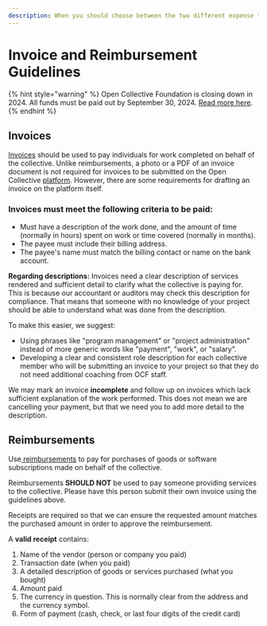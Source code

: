 ```yaml
---
description: When you should choose between the two different expense types.
---
```


# Invoice and Reimbursement Guidelines

{% hint style="warning" %}
Open Collective Foundation is closing down in 2024. All funds must be paid out by September 30, 2024. [Read more here](<../../README (1).md>).
{% endhint %}

## Invoices  <a href="#invoices" id="invoices"></a>

​[Invoices](https://docs.opencollective.com/help/expenses-and-getting-paid/submitting-expenses#invoices) should be used to pay individuals for work completed on behalf of the collective. Unlike reimbursements, a photo or a PDF of an invoice document is not required for invoices to be submitted on the Open Collective [platform](broken-reference). However, there are some requirements for drafting an invoice on the platform itself.

### Invoices must meet the following criteria to be paid: <a href="#invoices-must-meet-the-following-criteria-to-be-paid" id="invoices-must-meet-the-following-criteria-to-be-paid"></a>

* Must have a description of the work done, and the amount of time (normally in hours) spent on work or time covered (normally in months).
* The payee must include their billing address.
* The payee's name must match the billing contact or name on the bank account.

**Regarding descriptions:** Invoices need a clear description of services rendered and sufficient detail to clarify what the collective is paying for. This is because our accountant or auditors may check this description for compliance. That means that someone with no knowledge of your project should be able to understand what was done from the description. &#x20;

To make this easier, we suggest:

* Using phrases like "program management" or "project administration" instead of more generic words like "payment", "work", or "salary".
* Developing a clear and consistent role description for each collective member who will be submitting an invoice to your project so that they do not need additional coaching from OCF staff.

We may mark an invoice **incomplete** and follow up on invoices which lack sufficient explanation of the work performed. This does not mean we are cancelling your payment, but that we need you to add more detail to the description.

## Reimbursements <a href="#reimbursements" id="reimbursements"></a>

Use[ reimbursements](https://docs.opencollective.com/help/expenses-and-getting-paid/submitting-expenses#reimbursements) to pay for purchases of goods or software subscriptions made on behalf of the collective.

Reimbursements **SHOULD NOT** be used to pay someone providing services to the collective. Please have this person submit their own invoice using the guidelines above.

Receipts are required so that we can ensure the requested amount matches the purchased amount in order to approve the reimbursement.

A **valid receipt** contains:

1. Name of the vendor (person or company you paid)
2. Transaction date (when you paid)
3. A detailed description of goods or services purchased (what you bought)
4. Amount paid
5. The currency in question. This is normally clear from the address and the currency symbol.
6. Form of payment (cash, check, or last four digits of the credit card)
